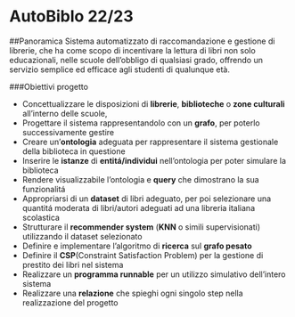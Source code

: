 # AutoBiblo 22/23
##Panoramica
Sistema automatizzato di raccomandazione e gestione di librerie, che ha come scopo di incentivare la lettura di libri non solo educazionali, nelle scuole dell’obbligo di qualsiasi grado, offrendo un servizio semplice ed efficace agli studenti di qualunque età.

###Obiettivi progetto
 - Concettualizzare le disposizioni di **librerie**, **biblioteche** o **zone culturali** all’interno delle scuole, 
 - Progettare il sistema rappresentandolo con un **grafo**, per poterlo successivamente gestire
 - Creare un’**ontologia** adeguata per rappresentare il sistema gestionale della biblioteca in questione
 - Inserire le **istanze** di **entitá/individui** nell’ontologia per poter simulare la biblioteca
 - Rendere visualizzabile l’ontologia e **query** che dimostrano la sua funzionalitá
 - Appropriarsi di un **dataset** di libri adeguato, per poi selezionare una quantitá moderata di libri/autori adeguati ad una libreria italiana scolastica
 - Strutturare il **recommender system** (**KNN** o simili supervisionati) utilizzando il dataset selezionato
 - Definire e implementare l’algoritmo di **ricerca** sul **grafo pesato** 
 - Definire il **CSP**(Constraint Satisfaction Problem) per la gestione di prestito dei libri nel sistema
 - Realizzare un **programma runnable** per un utilizzo simulativo dell’intero sistema
 - Realizzare una **relazione** che spieghi ogni singolo step nella realizzazione del progetto

